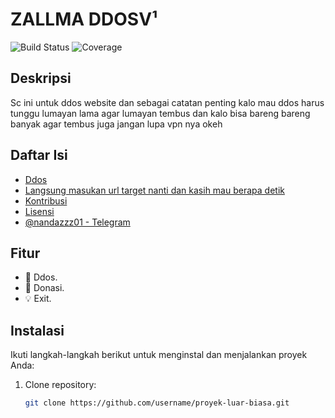 # ZALLMA DDOSV¹

![Build Status](https://img.shields.io/travis/username/proyek-luar-biasa.svg)
![Coverage](https://img.shields.io/coveralls/username/proyek-luar-biasa.svg)

## Deskripsi
Sc ini untuk ddos website dan sebagai catatan penting kalo mau ddos harus tunggu lumayan lama agar lumayan tembus dan kalo bisa bareng bareng banyak agar tembus juga jangan lupa vpn nya okeh

## Daftar Isi
- [Ddos](#fitur)
- [Langsung masukan url target nanti dan kasih mau berapa detik](#contoh-penggunaan)
- [Kontribusi](#kontribusi)
- [Lisensi](#lisensi)
- [@nandazzz01 - Telegram](#kontak)

## Fitur
- 🔧 Ddos.
- 🚀 Donasi.
- 💡 Exit.

## Instalasi
Ikuti langkah-langkah berikut untuk menginstal dan menjalankan proyek Anda:

1. Clone repository:
   ```bash
   git clone https://github.com/username/proyek-luar-biasa.git
